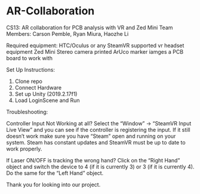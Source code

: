 # AR-Collaboration
CS13: AR collaboration for PCB analysis with VR and Zed Mini
Team Members: Carson Pemble, Ryan Miura, Haozhe Li

Required equipment:
HTC/Oculus or any SteamVR supported vr headset equipment
Zed Mini Stereo camera
printed ArUco marker iamges
a PCB board to work with

Set Up Instructions:
1. Clone repo
2. Connect Hardware
3. Set up Unity (2019.2.17f1)
4. Load LoginScene and Run


Troubleshooting:

Controller Input Not Working at all?
Select the “Window” -> “SteamVR Input Live View” and you can see if the controller is registering the input. If it still doesn’t work make sure you have “Steam” open and running on your system. Steam has constant updates and SteamVR must be up to date to work properly.

If Laser ON/OFF is tracking the wrong hand?
Click on the “Right Hand” object and switch the device to 4 (if it is currently 3) or 3 (if it is currently 4). Do the same for the “Left Hand” object.


Thank you for looking into our project.
